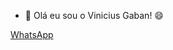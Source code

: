 - 👋 Olá eu sou o Vinicius Gaban! 😄


<a href="whatsapp://send?text=TITULO &ndash; https://wa.me/5516991000062" title="Acesse de seu smartphone para enviar por WhatsApp">WhatsApp</a>
